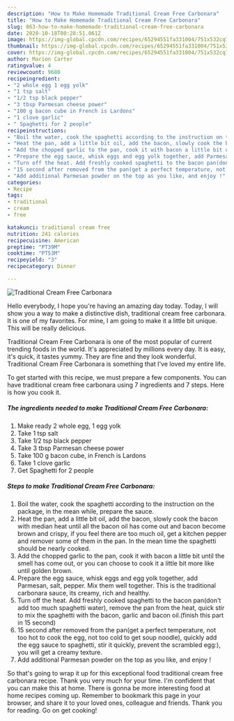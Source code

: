 ```yaml
---
description: "How to Make Homemade Traditional Cream Free Carbonara"
title: "How to Make Homemade Traditional Cream Free Carbonara"
slug: 863-how-to-make-homemade-traditional-cream-free-carbonara
date: 2020-10-18T00:28:51.061Z
image: https://img-global.cpcdn.com/recipes/65294551fa331004/751x532cq70/traditional-cream-free-carbonara-recipe-main-photo.jpg
thumbnail: https://img-global.cpcdn.com/recipes/65294551fa331004/751x532cq70/traditional-cream-free-carbonara-recipe-main-photo.jpg
cover: https://img-global.cpcdn.com/recipes/65294551fa331004/751x532cq70/traditional-cream-free-carbonara-recipe-main-photo.jpg
author: Marion Carter
ratingvalue: 4
reviewcount: 9680
recipeingredient:
- "2 whole egg 1 egg yolk"
- "1 tsp salt"
- "1/2 tsp black pepper"
- "3 tbsp Parmesan cheese power"
- "100 g bacon cube in French is Lardons"
- "1 clove garlic"
- " Spaghetti for 2 people"
recipeinstructions:
- "Boil the water, cook the spaghetti according to the instruction on the package, in the mean while, prepare the sauce."
- "Heat the pan, add a little bit oil, add the bacon, slowly cook the bacon with median heat until all the bacon oil has come out and bacon become brown and crispy, if you feel there are too much oil, get a kitchen pepper and remover some of them in the pan. In the mean time the spaghetti should be nearly cooked."
- "Add the chopped garlic to the pan, cook it with bacon a little bit until the smell has come out, or you can choose to cook it a little bit more like until golden brown."
- "Prepare the egg sauce, whisk eggs and egg yolk together, add Parmesan, salt, pepper. Mix them well together. This is the traditional carbonara sauce, its creamy, rich and healthy."
- "Turn off the heat. Add freshly cooked spaghetti to the bacon pan(don&#39;t add too much spaghetti water), remove the pan from the heat, quick stir to mix the spaghetti with the bacon, garlic and bacon oil.(finish this part in 15 second)"
- "15 second after removed from the pan(get a perfect temperature, not too hot to cook the egg, not too cold to get soup noodle), quickly add the egg sauce to spaghetti, stir it quickly, prevent the scrambled egg:), you will get a creamy texture."
- "Add additional Parmesan powder on the top as you like, and enjoy !"
categories:
- Recipe
tags:
- traditional
- cream
- free

katakunci: traditional cream free 
nutrition: 241 calories
recipecuisine: American
preptime: "PT39M"
cooktime: "PT53M"
recipeyield: "3"
recipecategory: Dinner

---
```



![Traditional Cream Free Carbonara](https://img-global.cpcdn.com/recipes/65294551fa331004/751x532cq70/traditional-cream-free-carbonara-recipe-main-photo.jpg)

Hello everybody, I hope you're having an amazing day today. Today, I will show you a way to make a distinctive dish, traditional cream free carbonara. It is one of my favorites. For mine, I am going to make it a little bit unique. This will be really delicious.



Traditional Cream Free Carbonara is one of the most popular of current trending foods in the world. It's appreciated by millions every day. It is easy, it's quick, it tastes yummy. They are fine and they look wonderful. Traditional Cream Free Carbonara is something that I've loved my entire life.


To get started with this recipe, we must prepare a few components. You can have traditional cream free carbonara using 7 ingredients and 7 steps. Here is how you cook it.

<!--inarticleads1-->

##### The ingredients needed to make Traditional Cream Free Carbonara:

1. Make ready 2 whole egg, 1 egg yolk
1. Take 1 tsp salt
1. Take 1/2 tsp black pepper
1. Take 3 tbsp Parmesan cheese power
1. Take 100 g bacon cube, in French is Lardons
1. Take 1 clove garlic
1. Get  Spaghetti for 2 people




<!--inarticleads2-->

##### Steps to make Traditional Cream Free Carbonara:

1. Boil the water, cook the spaghetti according to the instruction on the package, in the mean while, prepare the sauce.
1. Heat the pan, add a little bit oil, add the bacon, slowly cook the bacon with median heat until all the bacon oil has come out and bacon become brown and crispy, if you feel there are too much oil, get a kitchen pepper and remover some of them in the pan. In the mean time the spaghetti should be nearly cooked.
1. Add the chopped garlic to the pan, cook it with bacon a little bit until the smell has come out, or you can choose to cook it a little bit more like until golden brown.
1. Prepare the egg sauce, whisk eggs and egg yolk together, add Parmesan, salt, pepper. Mix them well together. This is the traditional carbonara sauce, its creamy, rich and healthy.
1. Turn off the heat. Add freshly cooked spaghetti to the bacon pan(don&#39;t add too much spaghetti water), remove the pan from the heat, quick stir to mix the spaghetti with the bacon, garlic and bacon oil.(finish this part in 15 second)
1. 15 second after removed from the pan(get a perfect temperature, not too hot to cook the egg, not too cold to get soup noodle), quickly add the egg sauce to spaghetti, stir it quickly, prevent the scrambled egg:), you will get a creamy texture.
1. Add additional Parmesan powder on the top as you like, and enjoy !




So that's going to wrap it up for this exceptional food traditional cream free carbonara recipe. Thank you very much for your time. I'm confident that you can make this at home. There is gonna be more interesting food at home recipes coming up. Remember to bookmark this page in your browser, and share it to your loved ones, colleague and friends. Thank you for reading. Go on get cooking!
